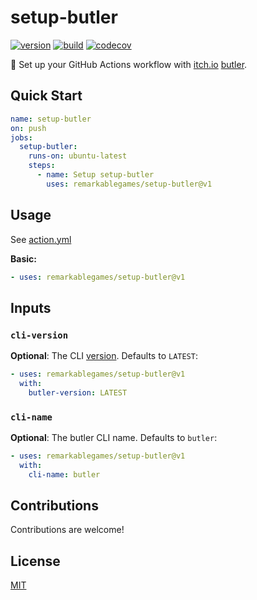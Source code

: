 # setup-butler

[![version](https://badgen.net/github/release/remarkablegames/setup-butler)](https://github.com/remarkablegames/setup-butler/releases)
[![build](https://github.com/remarkablegames/setup-butler/actions/workflows/build.yml/badge.svg)](https://github.com/remarkablegames/setup-butler/actions/workflows/build.yml)
[![codecov](https://codecov.io/gh/remarkablegames/setup-butler/graph/badge.svg?token=AAbBz3SIPn)](https://codecov.io/gh/remarkablegames/setup-butler)

🎩 Set up your GitHub Actions workflow with [itch.io](https://itch.io/) [butler](https://itch.io/docs/butler/).

## Quick Start

```yaml
name: setup-butler
on: push
jobs:
  setup-butler:
    runs-on: ubuntu-latest
    steps:
      - name: Setup setup-butler
        uses: remarkablegames/setup-butler@v1
```

## Usage

See [action.yml](action.yml)

**Basic:**

```yaml
- uses: remarkablegames/setup-butler@v1
```

## Inputs

### `cli-version`

**Optional**: The CLI [version](https://broth.itch.ovh/butler). Defaults to `LATEST`:

```yaml
- uses: remarkablegames/setup-butler@v1
  with:
    butler-version: LATEST
```

### `cli-name`

**Optional**: The butler CLI name. Defaults to `butler`:

```yaml
- uses: remarkablegames/setup-butler@v1
  with:
    cli-name: butler
```

## Contributions

Contributions are welcome!

## License

[MIT](LICENSE)
